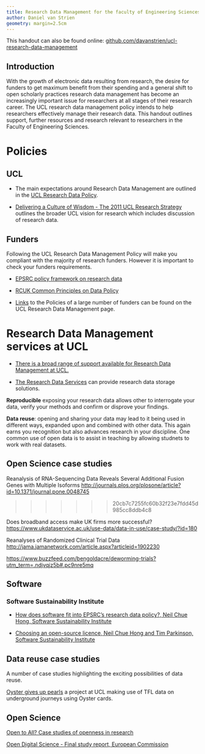 ```yaml
---
title: Research Data Management for the faculty of Engineering Sciences
author: Daniel van Strien
geometry: margin=2.5cm
---
```

This handout can also be found online: [github.com/davanstrien/ucl-research-data-management](https://github.com/davanstrien/ucl-research-data-management)

## Introduction

With the growth of electronic data resulting from research, the desire for funders to get maximum benefit from their spending and a general shift to open scholarly practices research data management has become an increasingly important issue for researchers at all stages of their research career. The UCL research data management policy intends to help researchers effectively manage their research data. This handout outlines support, further resources and research relevant to researchers in the Faculty of Engineering Sciences. 

# Policies 

## UCL 

* The main expectations around Research Data Management are outlined in the
 [UCL Research Data Policy](http://www.ucl.ac.uk/library/research-support/research-data/policies). 
 
* [Delivering a Culture of Wisdom - The 2011 UCL Research Strategy](http://www.ucl.ac.uk/research/vision-strategy) outlines the broader UCL vision for research which includes discussion of research data. 

## Funders 

Following the UCL Research Data Management Policy will make you compliant with the majority of research funders. However it is important to check your funders requirements.  

* [EPSRC policy framework on research data](https://www.epsrc.ac.uk/about/standards/researchdata/)

* [RCUK Common Principles on Data Policy](http://www.rcuk.ac.uk/research/datapolicy/)  

* [Links](http://www.ucl.ac.uk/library/research-support/research-data) to the Policies of a large number of funders can be found on the UCL Research Data Management page. 

# Research Data Management services at UCL

* [There is a broad range of support available for Research Data Management at UCL.](http://www.ucl.ac.uk/library/research-support/research-data)

* [The Research Data Services](http://www.ucl.ac.uk/isd/services/research-it/research-data) can provide research data storage solutions. 

**Reproducible** exposing your research data allows other to interrogate your data, verify your methods and confirm or disprove your findings.

**Data reuse**: opening and sharing your data may lead to it being used in different ways, expanded upon and combined with other data. This again earns you recognition but also advances research in your discipline. One common use of open data is to assist in teaching by allowing studnets to work with real datasets. 

## Open Science case studies

Reanalysis of RNA-Sequencing Data Reveals Several Additional Fusion Genes with Multiple Isoforms http://journals.plos.org/plosone/article?id=10.1371/journal.pone.0048745
>>>>>>> 20cb7c7255fc60b32f23e7fdd45d985cc8ddb4c8

Does broadband access make UK firms more successful?
https://www.ukdataservice.ac.uk/use-data/data-in-use/case-study/?id=180

Reanalyses of Randomized Clinical Trial Data 
http://jama.jamanetwork.com/article.aspx?articleid=1902230

https://www.buzzfeed.com/bengoldacre/deworming-trials?utm_term=.ndjvqjz5b#.pc9nre5mq


## Software

### Software Sustainability Institute 

* [How does software fit into EPSRC’s research data policy?,  Neil Chue Hong, Software Sustainability Institute](https://www.software.ac.uk/resources/guides/epsrc-research-data-policy-and-software)

* [Choosing an open-source licence, Neil Chue Hong and Tim Parkinson, Software Sustainability Institute](https://www.software.ac.uk/resources/guides/adopting-open-source-licence)

## Data reuse case studies 

A number of case studies highlighting the exciting possibilities of data reuse. 

[Oyster gives up pearls](http://www.engineering.ucl.ac.uk/projects/oyster-gives-up-pearls/) a project at UCL making use of TFL data on underground journeys using Oyster cards. 


## Open Science

[Open to All? Case studies of openness in research](http://www.rin.ac.uk/system/files/attachments/NESTA-RIN_Open_Science_V01_0.pdf)  

[Open Digital Science - Final study report, European Commission](https://ec.europa.eu/digital-single-market/en/news/open-digital-science-final-study-report)
 
